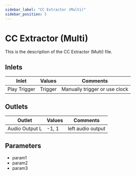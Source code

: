 ```yaml
---
sidebar_label: "CC Extractor (Multi)"
sidebar_position: 5
---
```


# CC Extractor (Multi)

This is the description of the CC Extractor (Multi) file.

## Inlets

| Inlet | Values | Comments |  
| --- | --- | --- |
| Play Trigger | Trigger | Manually trigger or use clock |

## Outlets

| Outlet | Values | Comments |  
| --- | --- | --- |
| Audio Output L | -1, 1 | left audio output |

## Parameters

- param1
- param2
- param3